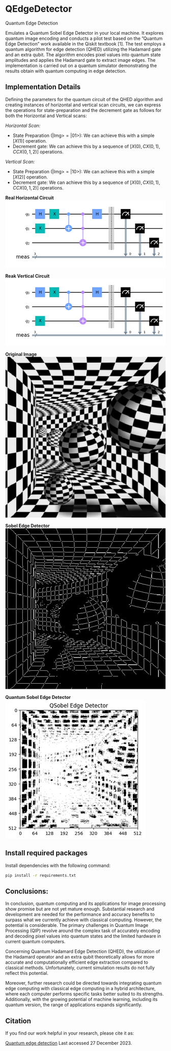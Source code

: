# QEdgeDetector
Quantum Edge Detection


Emulates a Quantum Sobel Edge Detector in your local machine.
It explores quantum image encoding and conducts a pilot test based on the ”Quantum Edge Detection” work available in the Qiskit textbook [1]. The test employs a quantum algorithm for edge detection (QHED) utilizing the Hadamard gate and an extra qubit. The algorithm encodes pixel values into quantum state amplitudes and applies the Hadamard gate to extract image edges. The implementation is carried out on a quantum simulator demonstrating the results obtain with quantum computing in edge detection.

## Implementation Details
Defining the parameters for the quantum circuit of the QHED algorithm and creating instances of horizontal and vertical scan circuits, we can express the operations for state-preparation and the decrement gate as follows for both the Horizontal and Vertical scans:

_Horizontal Scan:_
  - State Preparation $\big ( \big| \mathrm{Img} \big> = \big| 01 \big > \big)$: We can achieve this with a simple $[X(1)]$ operation.
  - Decrement gate: We can achieve this by a sequence of $[X(0), CX(0,1), CCX(0,1,2)]$ operations.

_Vertical Scan:_
  - State Preparation $\big ( \big| \mathrm{Img} \big> = \big| 10 \big > \big)$: We can achieve this with a simple $[X(2)]$ operation.
  - Decrement gate: We can achieve this by a sequence of $[X(0), CX(0,1), CCX(0,1,2)]$ operations.

**Real Horizontal Circuit**
![Real Horizontal Circuit](https://github.com/AlexMaks02/QEdgeDetector/blob/main/figs/real_horizontal_circuit.png)

**Reak Vertical Circuit**
![Real Vertical Circuit](https://github.com/AlexMaks02/QEdgeDetector/blob/main/figs/real_vertical_circuit.png)

**Original Image**
![Original Image](https://github.com/AlexMaks02/QEdgeDetector/blob/main/figs/img03_grayScale.png)

**Sobel Edge Detector**
![Sobel Edge Detector](https://github.com/AlexMaks02/QEdgeDetector/blob/main/figs/img03_Sobel.png)

**Quantum Sobel Edge Detector**
![Quantum Sobel Edge Detector](https://github.com/AlexMaks02/QEdgeDetector/blob/main/figs/img03_QSobel.png)


## Install required packages

Install dependencies with the following command:

```bash
pip install -r requirements.txt
```

## Conclusions:
In conclusion, quantum computing and its applications for image processing show promise but are not yet mature enough. Substantial research and development are needed for the performance and accuracy benefits to surpass what we currently achieve with classical computing. However, the potential is considerable. The primary challenges in Quantum Image Processing (QIP) revolve around the complex task of accurately encoding and decoding pixel values into quantum states and the limited hardware in current quantum computers.

Concerning Quantum Hadamard Edge Detection (QHED), the utilization of the Hadamard operator and an extra qubit theoretically allows for more accurate and computationally efficient edge extraction compared to classical methods. Unfortunately, current simulation results do not fully reflect this potential.

Moreover, further research could be directed towards integrating quantum edge computing with classical edge computing in a hybrid architecture, where each computer performs specific tasks better suited to its strengths. Additionally, with the growing potential of machine learning, including its quantum version, the range of applications expands significantly.

## Citation

If you find our work helpful in your research, please cite it as:

[Quantum edge detection](https://github.com/Qiskit/textbook/blob/main/notebooks/ch-applications/quantum-edge-detection.ipynb) Last accessed 27 December 2023.

